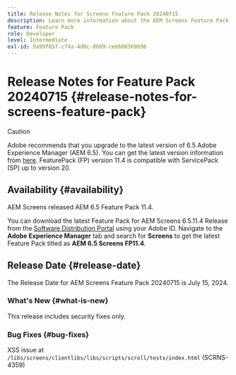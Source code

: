 ```yaml
---
title: Release Notes for Screens Feature Pack 20240715
description: Learn more information about the AEM Screens Feature Pack 20240715 that was released on July 15, 2024.
feature: Feature Pack
role: Developer
level: Intermediate
exl-id: 5a99f65f-c74a-4d0c-8609-ce6600369b96
---
```

# Release Notes for Feature Pack 20240715 {#release-notes-for-screens-feature-pack}

 >[!CAUTION]
 >Adobe recommends that you upgrade to the latest version of 6.5 Adobe Experience Manager (AEM 6.5). You can get the latest version information from [here](https://experienceleague.adobe.com/en/docs/experience-manager-65/content/release-notes/release-notes).
 >FeaturePack (FP) version 11.4 is compatible with ServicePack (SP) up to version 20.
 

## Availability {#availability}

 AEM Screens released AEM 6.5 Feature Pack 11.4.

 You can download the latest Feature Pack for AEM Screens 6.5.11.4 Release from the [Software Distribution Portal](https://experience.adobe.com/#/downloads/content/software-distribution/en/aem.html) using your Adobe ID. Navigate to the **Adobe Experience Manager** tab and search for **Screens** to get the latest Feature Pack titled as **AEM 6.5 Screens FP11.4**.

## Release Date {#release-date}

 The Release Date for AEM Screens Feature Pack 20240715 is July 15, 2024.

### What's New {#what-is-new}

This release includes security fixes only.

### Bug Fixes {#bug-fixes}

XSS issue at `/libs/screens/clientlibs/libs/scripts/scroll/tests/index.html` (SCRNS-4359)
